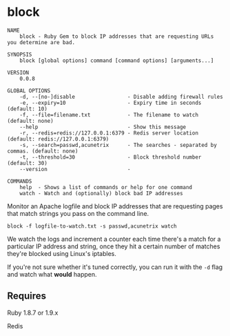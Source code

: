 block
=====

    NAME
        block - Ruby Gem to block IP addresses that are requesting URLs you determine are bad.

    SYNOPSIS
        block [global options] command [command options] [arguments...]

    VERSION
        0.0.8

    GLOBAL OPTIONS
        -d, --[no-]disable                 - Disable adding firewall rules
        -e, --expiry=10                    - Expiry time in seconds (default: 10)
        -f, --file=filename.txt            - The filename to watch (default: none)
        --help                             - Show this message
        -r, --redis=redis://127.0.0.1:6379 - Redis server location (default: redis://127.0.0.1:6379)
        -s, --search=passwd,acunetrix      - The searches - separated by commas. (default: none)
        -t, --threshold=30                 - Block threshold number (default: 30)
        --version                          - 

    COMMANDS
        help  - Shows a list of commands or help for one command
        watch - Watch and (optionally) block bad IP addresses

Monitor an Apache logfile and block IP addresses that are requesting pages that match strings you pass on the command line.

    block -f logfile-to-watch.txt -s passwd,acunetrix watch
  
We watch the logs and increment a counter each time there's a match for a particular IP address and string, once they hit a certain number of matches they're blocked using Linux's iptables.

If you're not sure whether it's tuned correctly, you can run it with the `-d` flag and watch what **would** happen.

Requires
--------

Ruby 1.8.7 or 1.9.x

Redis